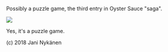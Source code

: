 Possibly a puzzle game, the third entry in Oyster Sauce "saga".

![](https://cdn.discordapp.com/attachments/235123827279921155/483723878561087488/oyster3_gif_early.gif)

Yes, it's a puzzle game.

(c) 2018 Jani Nykänen
